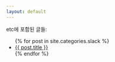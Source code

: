 ```yaml
---
layout: default
---
```


etc에 포함된 글들:
<ul>
	{% for post in site.categories.slack %}
	<li><a href="{{ post.url }}">{{ post.title }}</a></li>
	{% endfor %}
</ul>